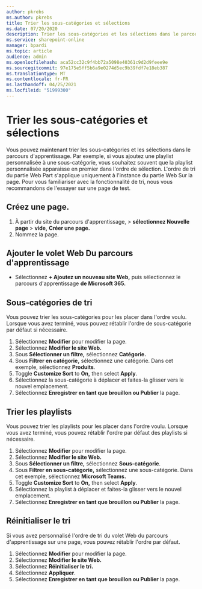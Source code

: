 ```yaml
---
author: pkrebs
ms.author: pkrebs
title: Trier les sous-catégories et sélections
ms.date: 07/20/2020
description: Trier les sous-catégories et les sélections dans le parcours d'apprentissage
ms.service: sharepoint-online
manager: bpardi
ms.topic: article
audience: admin
ms.openlocfilehash: aca52cc32c9f4bb72a5098e40361c9d2d9feee9e
ms.sourcegitcommit: 97e175e5ff5b6a9e0274d5ec9b39fdf7e18eb387
ms.translationtype: MT
ms.contentlocale: fr-FR
ms.lasthandoff: 04/25/2021
ms.locfileid: "51999300"
---
```

# <a name="sort-subcategories-and-playlists"></a>Trier les sous-catégories et sélections

Vous pouvez maintenant trier les sous-catégories et les sélections dans le parcours d'apprentissage. Par exemple, si vous ajoutez une playlist personnalisée à une sous-catégorie, vous souhaitez souvent que la playlist personnalisée apparaisse en premier dans l'ordre de sélection. L'ordre de tri du partie Web Part s'applique uniquement à l'instance du partie Web Sur la page. Pour vous familiariser avec la fonctionnalité de tri, nous vous recommandons de l'essayer sur une page de test. 

## <a name="create-a-new-page"></a>Créez une page.
1. À partir du site du parcours d'apprentissage,  >  **sélectionnez Nouvelle page**  >  **vide,** **Créer une page.**
2. Nommez la page.

## <a name="add-the-learning-pathways-web-part"></a>Ajouter le volet Web Du parcours d'apprentissage
- Sélectionnez **+ Ajoutez un nouveau site Web,** puis sélectionnez le parcours d'apprentissage **de Microsoft 365.**
 
## <a name="sort-subcategories"></a>Sous-catégories de tri
Vous pouvez trier les sous-catégories pour les placer dans l'ordre voulu. Lorsque vous avez terminé, vous pouvez rétablir l'ordre de sous-catégorie par défaut si nécessaire.  
1. Sélectionnez **Modifier** pour modifier la page.
2. Sélectionnez **Modifier le site Web.**
3. Sous **Sélectionner un filtre,** sélectionnez **Catégorie.** 
4. Sous **Filtrer en catégorie,** sélectionnez une catégorie. Dans cet exemple, sélectionnez **Produits**. 
5. Toggle **Customize Sort** to **On,** then select **Apply**. 
6. Sélectionnez la sous-catégorie à déplacer et faites-la glisser vers le nouvel emplacement. 
7. Sélectionnez **Enregistrer en tant que** **brouillon ou Publier** la page. 

## <a name="sort-playlists"></a>Trier les playlists
Vous pouvez trier les playlists pour les placer dans l'ordre voulu. Lorsque vous avez terminé, vous pouvez rétablir l'ordre par défaut des playlists si nécessaire.  
1. Sélectionnez **Modifier** pour modifier la page.
2. Sélectionnez **Modifier le site Web.**
3. Sous **Sélectionner un filtre,** sélectionnez **Sous-catégorie**. 
4. Sous **Filtrer en sous-catégorie,** sélectionnez une sous-catégorie. Dans cet exemple, sélectionnez **Microsoft Teams.**
5. Toggle **Customize Sort** to **On,** then select **Apply**. 
6. Sélectionnez la playlist à déplacer et faites-la glisser vers le nouvel emplacement. 
7. Sélectionnez **Enregistrer en tant que** **brouillon ou Publier** la page. 

## <a name="reset-sort"></a>Réinitialiser le tri
Si vous avez personnalisé l'ordre de tri du volet Web du parcours d'apprentissage sur une page, vous pouvez rétablir l'ordre par défaut.  
1. Sélectionnez **Modifier** pour modifier la page.
2. Sélectionnez **Modifier le site Web.**
3. Sélectionnez **Réinitialiser le tri.** 
4. Sélectionnez **Appliquer**. 
5. Sélectionnez **Enregistrer en tant que** **brouillon ou Publier** la page. 

